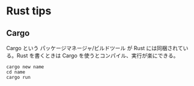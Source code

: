 # Rust tips

## Cargo

Cargo という パッケージマネージャ/ビルドツール が Rust には同梱されている。Rust を書くときは Cargo を使うとコンパイル、実行が楽にできる。

```
cargo new name
cd name
cargo run
```